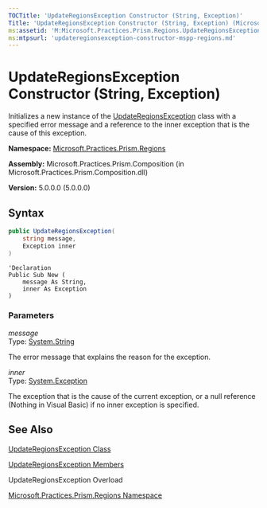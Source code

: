 ```yaml
---
TOCTitle: 'UpdateRegionsException Constructor (String, Exception)'
Title: 'UpdateRegionsException Constructor (String, Exception) (Microsoft.Practices.Prism.Regions)'
ms:assetid: 'M:Microsoft.Practices.Prism.Regions.UpdateRegionsException.\#ctor(System.String,System.Exception)'
ms:mtpsurl: 'updateregionsexception-constructor-mspp-regions.md'
---
```


# UpdateRegionsException Constructor (String, Exception)

Initializes a new instance of the [UpdateRegionsException](/patterns-practices/reference/updateregionsexception-class-mspp-regions) class with a specified error message and a reference to the inner exception that is the cause of this exception.

**Namespace:** [Microsoft.Practices.Prism.Regions](/patterns-practices/reference/mspp-regions-namespace)

**Assembly:** Microsoft.Practices.Prism.Composition (in Microsoft.Practices.Prism.Composition.dll)

**Version:** 5.0.0.0 (5.0.0.0)

## Syntax

```C#
public UpdateRegionsException(
	string message,
	Exception inner
)
```
```VB
'Declaration
Public Sub New ( 
	message As String,
	inner As Exception
)
```

### Parameters

*message*  
Type: [System.String](http://msdn.microsoft.com/en-us/library/s1wwdcbf)

The error message that explains the reason for the exception.

*inner*  
Type: [System.Exception](http://msdn.microsoft.com/en-us/library/c18k6c59)

The exception that is the cause of the current exception, or a null reference (Nothing in Visual Basic) if no inner exception is specified.

## See Also

[UpdateRegionsException Class](/patterns-practices/reference/updateregionsexception-class-mspp-regions)

[UpdateRegionsException Members](/patterns-practices/reference/updateregionsexception-members-mspp-regions)

UpdateRegionsException Overload

[Microsoft.Practices.Prism.Regions Namespace](/patterns-practices/reference/mspp-regions-namespace)
